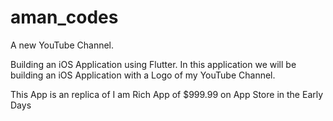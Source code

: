 # aman_codes

A new YouTube Channel.

Building an iOS Application using Flutter.
In this application we will be building an iOS Application with a Logo of my YouTube Channel.

This App is an replica of I am Rich App of $999.99 on App Store in the Early Days
